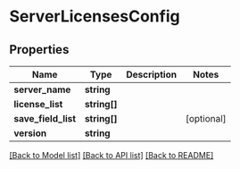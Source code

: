 # ServerLicensesConfig

## Properties
Name | Type | Description | Notes
------------ | ------------- | ------------- | -------------
**server_name** | **string** |  | 
**license_list** | **string[]** |  | 
**save_field_list** | **string[]** |  | [optional] 
**version** | **string** |  | 

[[Back to Model list]](../README.md#documentation-for-models) [[Back to API list]](../README.md#documentation-for-api-endpoints) [[Back to README]](../README.md)


